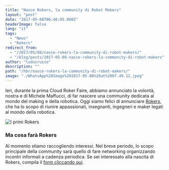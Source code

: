```yaml
---
title: "Nasce Rokers, la community di Robot Makers"
layout: "post"
date: "2017-05-08T06:46:05.000Z"
headerImage: false
lang: "it"
tags:
  - "News"
  - "Rokers"
redirect_from:
  - "/2017/05/08/nasce-rokers-la-community-di-robot-makers/"
  - "/blog/posts/2017-05-08-nasce-rokers-la-community-di-robot-makers"
author: "ludusrusso"
description: ""
path: "/hbr/nasce-rokers-la-community-di-robot-makers/"
image: "./WhatsApp%20Image%202017-05-08%20at%2007.49.12.jpeg"
---
```


Ieri, durante la prima Cloud Roker Faire, abbiamo annunciato la volontà, nostra e di Michele Maffucci, di far nascere una community dedicata al mondo del making e della robotica. Oggi siamo felici di annunciare [Rokers](http://www.rokers.io), che ha lo scopo di riunire appassionati, insegnanti, ingegneri e maker legati al mondo della robotica.

![I primi Rokers](./WhatsApp%20Image%202017-05-08%20at%2007.49.12.jpeg)

### Ma cosa farà Rokers

Al momento stiamo raccogliendo interessi. Nel breve periodo, lo scopo principale della community sarà quello di fare networking organizzando incontri informali a cadenza periodica. Se sei interessato alla nascita di Rokers, compila il [form cliccando qui](https://docs.google.com/forms/d/e/1FAIpQLSdacsFXWljnXINhFau6-zZgNw94zj0sfapZpmC0Xd5YJ02gbw/viewform?usp=sf_link).
